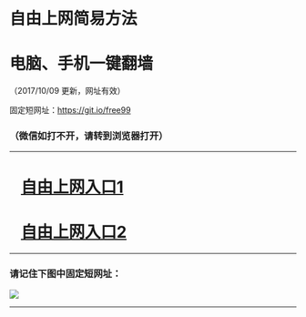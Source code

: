 ﻿# 自由上网简易方法

# 电脑、手机一键翻墙

（2017/10/09 更新，网址有效）

固定短网址：https://git.io/free99

### （微信如打不开，请转到浏览器打开）


***





# &nbsp;&nbsp; <a href="http://ft227991952.fwq-tz-1001.info/fwqtz01.html?t=100900120616 " target="_blank">自由上网入口1</a>
# &nbsp;&nbsp; <a href="http://ft1097319687.fwq-tz-1002.info/fwqtz02.html?t=100900126395 " target="_blank">自由上网入口2</a>
***

### 请记住下图中固定短网址：

<img src="https://s3-us-west-2.amazonaws.com/fwq-1001/yjfq-20170905okok.png" /> 


***

